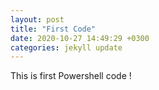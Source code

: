 ```yaml
---
layout: post
title: "First Code"
date: 2020-10-27 14:49:29 +0300
categories: jekyll update
---
```


This is first Powershell code !
